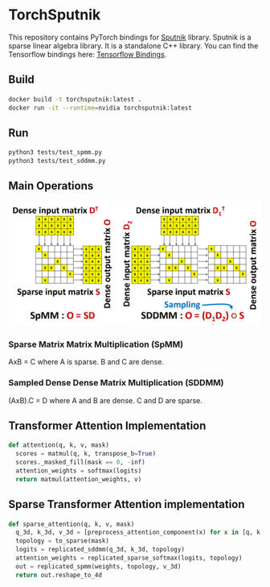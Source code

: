 # TorchSputnik

This repository contains PyTorch bindings for [Sputnik](https://github.com/google-research/sputnik) library. Sputnik is a sparse linear algebra library. It is a standalone C++ library. You can find the Tensorflow bindings here: [Tensorflow Bindings](https://github.com/google-research/google-research/tree/master/sgk/sparse/ops).

## Build

```Bash
docker build -t torchsputnik:latest .
docker run -it --runtime=nvidia torchsputnik:latest
```

## Run

```Bash
python3 tests/test_spmm.py
python3 tests/test_sddmm.py
```

## Main Operations
![SpMM and SDDMM](figures/spmm_and_sddmm.png)

### Sparse Matrix Matrix Multiplication (SpMM)

AxB = C where A is sparse. B and C are dense.

### Sampled Dense Dense Matrix Multiplication (SDDMM)

(AxB).C = D where A and B are dense. C and D are sparse.

## Transformer Attention Implementation

```Python
def attention(q, k, v, mask)
  scores = matmul(q, k, transpose_b=True)
  scores._masked_fill(mask == 0, -inf)
  attention_weights = softmax(logits)
  return matmul(attention_weights, v)
```
## Sparse Transformer Attention implementation

```Python
def sparse_attention(q, k, v, mask)
  q_3d, k_3d, v_3d = [preprocess_attention_component(x) for x in [q, k, v]]
  topology = to_sparse(mask)
  logits = replicated_sddmm(q_3d, k_3d, topology)
  attention_weights = replicated_sparse_softmax(logits, topology)
  out = replicated_spmm(weights, topology, v_3d)
  return out.reshape_to_4d
```